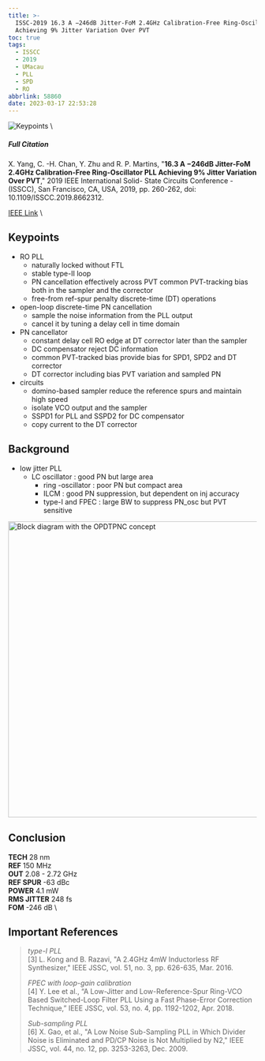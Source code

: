 ```yaml
---
title: >-
  ISSC-2019 16.3 A −246dB Jitter-FoM 2.4GHz Calibration-Free Ring-Oscillator PLL
  Achieving 9% Jitter Variation Over PVT
toc: true
tags:
  - ISSCC
  - 2019
  - UMacau
  - PLL
  - SPD
  - RO
abbrlink: 58860
date: 2023-03-17 22:53:28
---
```


![Keypoints](https://api2.mubu.com/v3/document_image/699e9252-3086-440c-b79c-f46e2e3b7248-216525.jpg) \

##### Full Citation

X. Yang, C. -H. Chan, Y. Zhu and R. P. Martins, "**16.3 A −246dB Jitter-FoM 2.4GHz Calibration-Free Ring-Oscillator PLL Achieving 9% Jitter Variation Over PVT**," 2019 IEEE International Solid- State Circuits Conference - (ISSCC), San Francisco, CA, USA, 2019, pp. 260-262, doi: 10.1109/ISSCC.2019.8662312.

[IEEE Link](https://ieeexplore.ieee.org/document/8662312) \

## Keypoints

- RO PLL
  - naturally locked without FTL
  - stable type-II loop
  - PN cancellation effectively across PVT
    common PVT-tracking bias both in the sampler and the corrector
  - free-from ref-spur penalty
    discrete-time (DT) operations
- open-loop discrete-time PN cancellation
  - sample the noise information from the PLL output
  - cancel it by tuning a delay cell in time domain
- PN cancellator
  - constant delay cell
    RO edge at DT corrector later than the sampler
  - DC compensator
    reject DC information
  - common PVT-tracked bias
    provide bias for SPD1, SPD2 and DT corrector
  - DT corrector
    including bias PVT variation and sampled PN
- circuits
  - domino-based sampler
    reduce the reference spurs and maintain high speed
  - isolate VCO output and the sampler
  - SSPD1 for PLL and SSPD2 for DC compensator
  - copy current to the DT corrector

## Background

- low jitter PLL
  - LC oscillator : good PN but large area
    - ring -oscillator : poor PN but compact area
    - ILCM : good PN suppression, but dependent on inj accuracy
    - type-I and FPEC : large BW to suppress PN_osc but PVT sensitive

<img src="https://api2.mubu.com/v3/document_image/747a30b3-53fc-4269-a24d-faaccbe0dcfd-216525.jpg" width = "600" alt="Block diagram with the OPDTPNC concept" align=center />

## Conclusion

**TECH**  28 nm \
**REF**  150 MHz \
**OUT**  2.08 - 2.72 GHz \
**REF SPUR**  -63 dBc \
**POWER**  4.1 mW  \
**RMS JITTER**  248 fs \
**FOM**  -246 dB \

## Important References

> *type-I PLL* \
> [3] L. Kong and B. Razavi, "A 2.4GHz 4mW Inductorless RF Synthesizer," IEEE JSSC, vol. 51, no. 3, pp. 626-635, Mar. 2016.
> 
> *FPEC with loop-gain calibration* \
> [4] Y. Lee et al., “A Low-Jitter and Low-Reference-Spur Ring-VCO Based Switched-Loop Filter PLL Using a Fast Phase-Error Correction Technique,” IEEE JSSC, vol. 53, no. 4, pp. 1192-1202, Apr. 2018.
> 
> *Sub-sampling PLL* \
> [6] X. Gao, et al., "A Low Noise Sub-Sampling PLL in Which Divider Noise is Eliminated and PD/CP Noise is Not Multiplied by N2," IEEE JSSC, vol. 44, no. 12, pp. 3253-3263, Dec. 2009.
